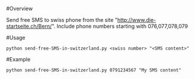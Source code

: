 #Overview

Send free SMS to swiss phone from the site "http://www.die-startseite.ch/Bern/". Include phone numbers starting with 076,077,078,079 

#Usage

    python send-free-SMS-in-switzerland.py <swiss number> "<SMS content>"

#Example

    python send-free-SMS-in-switzerland.py 0791234567 "My SMS content"
